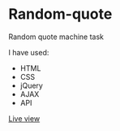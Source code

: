 # Random-quote
Random quote machine task

I have used: 
- HTML
- CSS
- jQuery
- AJAX
- API

[Live view](http://http://nataliamazurczak.pl/Random-quote/)
